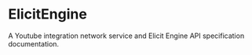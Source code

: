 # ElicitEngine
A Youtube integration network service and Elicit Engine API specification documentation.
